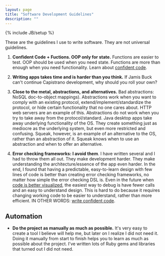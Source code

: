```yaml
---
layout: page
title: "Software Development Guidelines"
description: ""
---
```

{% include JB/setup %}

These are the guidelines I use to write software.
They are not universal guidelines.

1.  **Confident Code + Fuctions. OOP only for state.**
Functions are easier to test. OOP should be used when you 
need state. Functions are more than enough when you need 
functionality. Learn about [confident code](http://confreaks.com/videos/763-rubymidwest2011-confident-code).

2.  **Writing apps takes time and is harder than you think.**
If Jamis Buck can\'t continue Capistrano development, 
why should you roll your own?

3.  **Close to the metal, abstractions, and alternatives.**
Bad abstractions: NoSQL doc-to-object mappings). Abstractions 
work when you want to comply with an existing protocol, 
extend/implement/standardize the protocol, or hide certain 
functionality that no one cares about. HTTP web servers 
are an example of this. Abstractions do not work when you try 
to take away from the protocol/standard. Java desktop apps
take away underlying functionality of the OS. They create 
something just as mediocre as the underlying system, but 
even more restricted and confusing. Squeak, however, is an
example of an alternative to the OS, rather than an 
abstraction of it. Squeak knows when to use an abstraction 
and when to offer an alternative.

4. **Error checking frameworks:  I avoid them**. I have written
several and I had to throw them all out.  They make development
harder. They make understanding the architecture/essence of
the app even harder.  In the end, I found that having a 
predictable, easy-to-learn design with few lines of code
is better than creating error checking frameworks, no matter
how simple the error checking DSL is. 
Even in the future 
when [code is better visualized](http://vimeo.com/36579366), 
the easiest way to debug is have fewer calls and an easy to
understand design. This is hard to do because it requires
changing working code to be easier to understand, rather than more
efficient.  IN OTHER WORDS: 
[write confident code](http://confreaks.com/videos/763-rubymidwest2011-confident-code).

Automation
---------
* **Do the project as manually as much as possible.**
It\'s very easy to create a tool I believe
will help me, but later on I realize I did not need it.
Doing it manually from start to finish 
helps you to learn as much as possible about the project.
I\'ve written lots of Ruby gems
and libraries that turned out I did not need.



